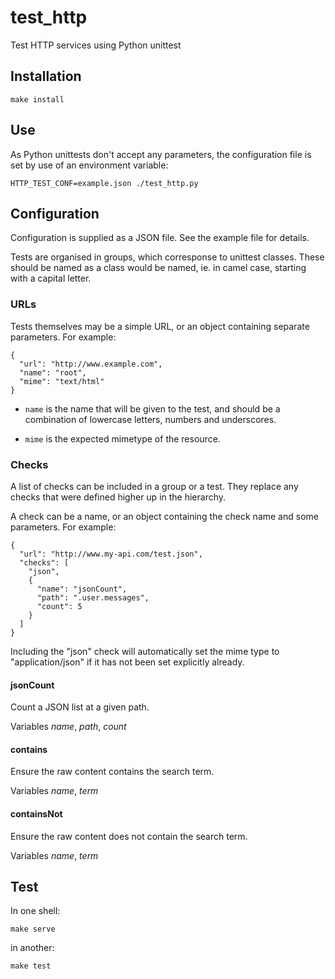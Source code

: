 # test_http

Test HTTP services using Python unittest


## Installation

    make install


## Use

As Python unittests don't accept any parameters, the configuration file is set by use of an environment variable:

    HTTP_TEST_CONF=example.json ./test_http.py


## Configuration

Configuration is supplied as a JSON file. See the example file for details.

Tests are organised in groups, which corresponse to unittest classes. These should be named as a class would be named, ie. in camel case, starting with a capital letter.


### URLs

Tests themselves may be a simple URL, or an object containing separate parameters. For example:

    {
      "url": "http://www.example.com",
      "name": "root",
      "mime": "text/html"
    }

-    `name` is the name that will be given to the test, and should be a combination of lowercase letters, numbers and underscores.

-    `mime` is the expected mimetype of the resource.


### Checks

A list of checks can be included in a group or a test. They replace any checks that were defined higher up in the hierarchy.

A check can be a name, or an object containing the check name and some parameters. For example:

    {
      "url": "http://www.my-api.com/test.json",
      "checks": [
        "json",
        {
          "name": "jsonCount",
          "path": ".user.messages",
          "count": 5
        }
      ]
    }

Including the "json" check will automatically set the mime type to "application/json" if it has not been set explicitly already.


#### jsonCount

Count a JSON list at a given path.

Variables *name*, *path*, *count*


#### contains

Ensure the raw content contains the search term.

Variables *name*, *term*


#### containsNot

Ensure the raw content does not contain the search term.

Variables *name*, *term*


## Test

In one shell:

    make serve
    
in another:

    make test
